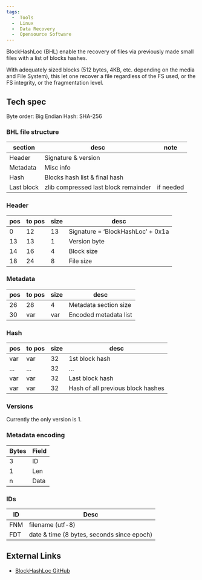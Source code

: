```yaml
---
tags:
  -  Tools
  -  Linux
  -  Data Recovery
  -  Opensource Software
---
```

BlockHashLoc (BHL) enable the recovery of files via previously made
small files with a list of blocks hashes.

With adequately sized blocks (512 bytes, 4KB, etc. depending on the
media and File System), this let one recover a file regardless of the FS
used, or the FS integrity, or the fragmentation level.

## Tech spec

Byte order: Big Endian Hash: SHA-256

### BHL file structure

| section    | desc                                 | note      |
|------------|--------------------------------------|-----------|
| Header     | Signature & version                  |           |
| Metadata   | Misc info                            |           |
| Hash       | Blocks hash list & final hash        |           |
| Last block | zlib compressed last block remainder | if needed |

### Header

| pos | to pos | size | desc                              |
|-----|--------|------|-----------------------------------|
| 0   | 12     | 13   | Signature = ‘BlockHashLoc’ + 0x1a |
| 13  | 13     | 1    | Version byte                      |
| 14  | 16     | 4    | Block size                        |
| 18  | 24     | 8    | File size                         |

### Metadata

| pos | to pos | size | desc                  |
|-----|--------|------|-----------------------|
| 26  | 28     | 4    | Metadata section size |
| 30  | var    | var  | Encoded metadata list |

### Hash

| pos | to pos | size | desc                              |
|-----|--------|------|-----------------------------------|
| var | var    | 32   | 1st block hash                    |
| …   | …      | 32   | …                                 |
| var | var    | 32   | Last block hash                   |
| var | var    | 32   | Hash of all previous block hashes |

### Versions

Currently the only version is 1.

### Metadata encoding

| Bytes | Field |
|-------|-------|
| 3     | ID    |
| 1     | Len   |
| n     | Data  |

### IDs

| ID  | Desc                                       |
|-----|--------------------------------------------|
| FNM | filename (utf-8)                           |
| FDT | date & time (8 bytes, seconds since epoch) |

## External Links

- [BlockHashLoc GitHub](https://github.com/MarcoPon/BlockHashLoc)